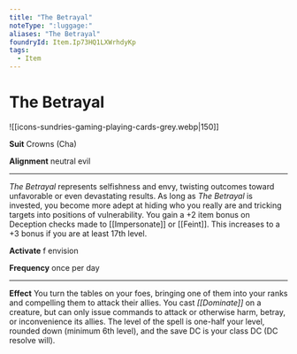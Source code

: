 ```yaml
---
title: "The Betrayal"
noteType: ":luggage:"
aliases: "The Betrayal"
foundryId: Item.Ip73HQ1LXWrhdyKp
tags:
  - Item
---
```


# The Betrayal
![[icons-sundries-gaming-playing-cards-grey.webp|150]]

**Suit** Crowns (Cha)

**Alignment** neutral evil

* * *

_The Betrayal_ represents selfishness and envy, twisting outcomes toward unfavorable or even devastating results. As long as _The Betrayal_ is invested, you become more adept at hiding who you really are and tricking targets into positions of vulnerability. You gain a +2 item bonus on Deception checks made to [[Impersonate]] or [[Feint]]. This increases to a +3 bonus if you are at least 17th level.

**Activate** f envision

**Frequency** once per day

* * *

**Effect** You turn the tables on your foes, bringing one of them into your ranks and compelling them to attack their allies. You cast _[[Dominate]]_ on a creature, but can only issue commands to attack or otherwise harm, betray, or inconvenience its allies. The level of the spell is one-half your level, rounded down (minimum 6th level), and the save DC is your class DC (DC resolve will).
